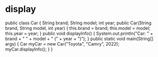 # display
public class Car {
    String brand;
    String model;
    int year;
    public Car(String brand, String model, int year) {
        this.brand = brand;
        this.model = model;
        this.year = year;
    }
    public void displayInfo() {
        System.out.println("Car: " + brand + " " + model + " (" + year + ")");
    }
    public static void main(String[] args) {
        Car myCar = new Car("Toyota", "Camry", 2022);
        myCar.displayInfo();
    }
}
